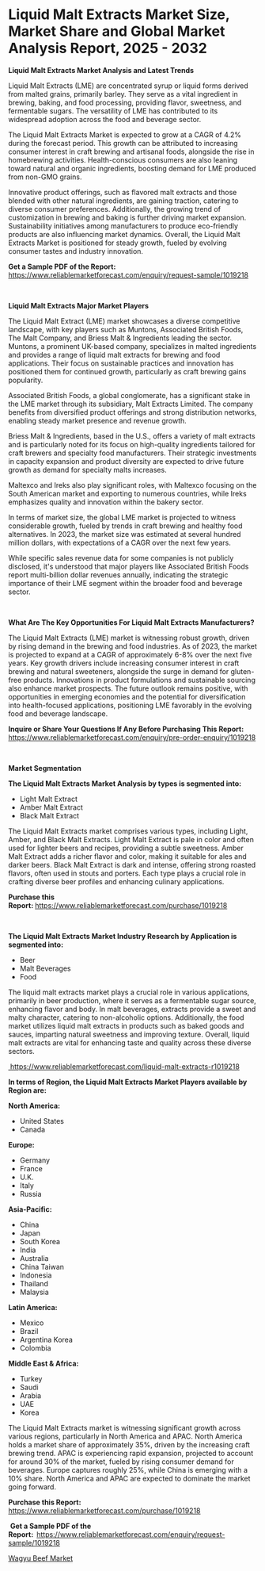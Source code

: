 <p><h1>Liquid Malt Extracts Market Size, Market Share and Global Market Analysis Report, 2025 - 2032</h1></p><p><strong>Liquid Malt Extracts Market Analysis and Latest Trends</strong></p>
<p><p>Liquid Malt Extracts (LME) are concentrated syrup or liquid forms derived from malted grains, primarily barley. They serve as a vital ingredient in brewing, baking, and food processing, providing flavor, sweetness, and fermentable sugars. The versatility of LME has contributed to its widespread adoption across the food and beverage sector.</p><p>The Liquid Malt Extracts Market is expected to grow at a CAGR of 4.2% during the forecast period. This growth can be attributed to increasing consumer interest in craft brewing and artisanal foods, alongside the rise in homebrewing activities. Health-conscious consumers are also leaning toward natural and organic ingredients, boosting demand for LME produced from non-GMO grains. </p><p>Innovative product offerings, such as flavored malt extracts and those blended with other natural ingredients, are gaining traction, catering to diverse consumer preferences. Additionally, the growing trend of customization in brewing and baking is further driving market expansion. Sustainability initiatives among manufacturers to produce eco-friendly products are also influencing market dynamics. Overall, the Liquid Malt Extracts Market is positioned for steady growth, fueled by evolving consumer tastes and industry innovation.</p></p>
<p><strong>Get a Sample PDF of the Report:&nbsp;</strong> <a href="https://www.reliablemarketforecast.com/enquiry/request-sample/1019218?utm_campaign=1885&utm_medium=2&utm_source=Github&utm_content=ia&utm_term=14022025&utm_id=liquid-malt-extracts">https://www.reliablemarketforecast.com/enquiry/request-sample/1019218</a></p>
<p>&nbsp;</p>
<p><strong>Liquid Malt Extracts Major Market Players</strong></p>
<p><p>The Liquid Malt Extract (LME) market showcases a diverse competitive landscape, with key players such as Muntons, Associated British Foods, The Malt Company, and Briess Malt & Ingredients leading the sector. Muntons, a prominent UK-based company, specializes in malted ingredients and provides a range of liquid malt extracts for brewing and food applications. Their focus on sustainable practices and innovation has positioned them for continued growth, particularly as craft brewing gains popularity.</p><p>Associated British Foods, a global conglomerate, has a significant stake in the LME market through its subsidiary, Malt Extracts Limited. The company benefits from diversified product offerings and strong distribution networks, enabling steady market presence and revenue growth. </p><p>Briess Malt & Ingredients, based in the U.S., offers a variety of malt extracts and is particularly noted for its focus on high-quality ingredients tailored for craft brewers and specialty food manufacturers. Their strategic investments in capacity expansion and product diversity are expected to drive future growth as demand for specialty malts increases.</p><p>Maltexco and Ireks also play significant roles, with Maltexco focusing on the South American market and exporting to numerous countries, while Ireks emphasizes quality and innovation within the bakery sector.</p><p>In terms of market size, the global LME market is projected to witness considerable growth, fueled by trends in craft brewing and healthy food alternatives. In 2023, the market size was estimated at several hundred million dollars, with expectations of a CAGR over the next few years.</p><p>While specific sales revenue data for some companies is not publicly disclosed, it's understood that major players like Associated British Foods report multi-billion dollar revenues annually, indicating the strategic importance of their LME segment within the broader food and beverage sector.</p></p>
<p>&nbsp;</p>
<p><strong>What Are The Key Opportunities For Liquid Malt Extracts Manufacturers?</strong></p>
<p><p>The Liquid Malt Extracts (LME) market is witnessing robust growth, driven by rising demand in the brewing and food industries. As of 2023, the market is projected to expand at a CAGR of approximately 6-8% over the next five years. Key growth drivers include increasing consumer interest in craft brewing and natural sweeteners, alongside the surge in demand for gluten-free products. Innovations in product formulations and sustainable sourcing also enhance market prospects. The future outlook remains positive, with opportunities in emerging economies and the potential for diversification into health-focused applications, positioning LME favorably in the evolving food and beverage landscape.</p></p>
<p><strong>Inquire or Share Your Questions If Any Before Purchasing This Report:</strong> <a href="https://www.reliablemarketforecast.com/enquiry/pre-order-enquiry/1019218?utm_campaign=1885&utm_medium=2&utm_source=Github&utm_content=ia&utm_term=14022025&utm_id=liquid-malt-extracts">https://www.reliablemarketforecast.com/enquiry/pre-order-enquiry/1019218</a></p>
<p>&nbsp;</p>
<p><strong>Market Segmentation</strong></p>
<p><strong>The Liquid Malt Extracts Market Analysis by types is segmented into:</strong></p>
<p><ul><li>Light Malt Extract</li><li>Amber Malt Extract</li><li>Black Malt Extract</li></ul></p>
<p><p>The Liquid Malt Extracts market comprises various types, including Light, Amber, and Black Malt Extracts. Light Malt Extract is pale in color and often used for lighter beers and recipes, providing a subtle sweetness. Amber Malt Extract adds a richer flavor and color, making it suitable for ales and darker beers. Black Malt Extract is dark and intense, offering strong roasted flavors, often used in stouts and porters. Each type plays a crucial role in crafting diverse beer profiles and enhancing culinary applications.</p></p>
<p><strong>Purchase this Report:&nbsp;</strong><a href="https://www.reliablemarketforecast.com/purchase/1019218?utm_campaign=1885&utm_medium=2&utm_source=Github&utm_content=ia&utm_term=14022025&utm_id=liquid-malt-extracts">https://www.reliablemarketforecast.com/purchase/1019218</a></p>
<p>&nbsp;</p>
<p><strong>The Liquid Malt Extracts Market Industry Research by Application is segmented into:</strong></p>
<p><ul><li>Beer</li><li>Malt Beverages</li><li>Food</li></ul></p>
<p><p>The liquid malt extracts market plays a crucial role in various applications, primarily in beer production, where it serves as a fermentable sugar source, enhancing flavor and body. In malt beverages, extracts provide a sweet and malty character, catering to non-alcoholic options. Additionally, the food market utilizes liquid malt extracts in products such as baked goods and sauces, imparting natural sweetness and improving texture. Overall, liquid malt extracts are vital for enhancing taste and quality across these diverse sectors.</p></p>
<p><a href="https://www.reliablemarketforecast.com/liquid-malt-extracts-r1019218?utm_campaign=1885&utm_medium=2&utm_source=Github&utm_content=ia&utm_term=14022025&utm_id=liquid-malt-extracts">&nbsp;https://www.reliablemarketforecast.com/liquid-malt-extracts-r1019218</a></p>
<p><strong>In terms of Region, the Liquid Malt Extracts Market Players available by Region are:</strong></p>
<p>
    <p> <strong> North America: </strong>
        <ul>
            <li>United States</li>
            <li>Canada</li>
        </ul>
        </p> 
    <p> <strong> Europe: </strong>
        <ul>
            <li>Germany</li>
            <li>France</li>
            <li>U.K.</li>
            <li>Italy</li>
            <li>Russia</li>
        </ul>
        </p> 
    <p> <strong> Asia-Pacific: </strong>
        <ul>
            <li>China</li>
            <li>Japan</li>
            <li>South Korea</li>
            <li>India</li>
            <li>Australia</li>
            <li>China Taiwan</li>
            <li>Indonesia</li>
            <li>Thailand</li>
            <li>Malaysia</li>
        </ul>
        </p> 
    <p> <strong> Latin America: </strong>
        <ul>
            <li>Mexico</li>
            <li>Brazil</li>
            <li>Argentina Korea</li>
            <li>Colombia</li>
        </ul>
        </p> 
    <p> <strong> Middle East & Africa: </strong>
        <ul>
            <li>Turkey</li>
            <li>Saudi</li>
            <li>Arabia</li>
            <li>UAE</li>
            <li>Korea</li>
        </ul>
    </p>
    </p>
<p><p>The Liquid Malt Extracts market is witnessing significant growth across various regions, particularly in North America and APAC. North America holds a market share of approximately 35%, driven by the increasing craft brewing trend. APAC is experiencing rapid expansion, projected to account for around 30% of the market, fueled by rising consumer demand for beverages. Europe captures roughly 25%, while China is emerging with a 10% share. North America and APAC are expected to dominate the market going forward.</p></p>
<p><strong>Purchase this Report: </strong><a href="https://www.reliablemarketforecast.com/purchase/1019218?utm_campaign=1885&utm_medium=2&utm_source=Github&utm_content=ia&utm_term=14022025&utm_id=liquid-malt-extracts">https://www.reliablemarketforecast.com/purchase/1019218</a></p>
<p>&nbsp;<strong>Get a Sample PDF of the Report:&nbsp;&nbsp;</strong><a href="https://www.reliablemarketforecast.com/enquiry/request-sample/1019218?utm_campaign=1885&utm_medium=2&utm_source=Github&utm_content=ia&utm_term=14022025&utm_id=liquid-malt-extracts">https://www.reliablemarketforecast.com/enquiry/request-sample/1019218</a></p>
<p><strong></strong></p>
<p><p><a href="https://github.com/sofayahoo2023/Market-Research-Report-List-7/blob/main/wagyu-beef-market.md?utm_campaign=1885&utm_medium=2&utm_source=Github&utm_content=ia&utm_term=14022025&utm_id=liquid-malt-extracts">Wagyu Beef Market</a></p></p>